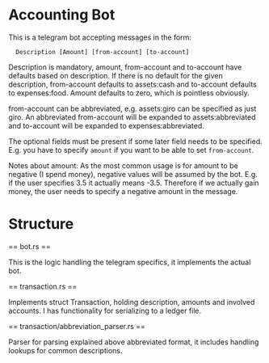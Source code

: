 # Accounting Bot

This is a telegram bot accepting messages in the form:

```
  Description [Amount] [from-account] [to-account]
```

Description is mandatory, amount, from-account and to-account have defaults
based on description. If there is no default for the given description,
from-account defaults to assets:cash and to-account defaults to expenses:food.
Amount defaults to zero, which is pointless obviously.

from-account can be abbreviated, e.g. assets:giro can be specified as just
giro. An abbreviated from-account will be expanded to assets:abbreviated and
to-account will be expanded to expenses:abbreviated.

The optional fields must be present if some later field needs to be specified. E.g. you have to specify `amount` if you want to be able to set `from-account`.


Notes about amount: As the most common usage is for amount to be negative (I spend money), negative values will be assumed by the bot. E.g. if the user specifies 3.5 it actually means -3.5. Therefore if we actually gain money, the user needs to specify a negative amount in the message.

# Structure

== bot.rs ==

This is the logic handling the telegram specifics, it implements the actual bot.

== transaction.rs ==

Implements struct Transaction, holding description, amounts and involved accounts. I has functionality for serializing to a ledger file.

== transaction/abbreviation_parser.rs ==

Parser for parsing explained above abbreviated format, it includes handling lookups for common descriptions.
